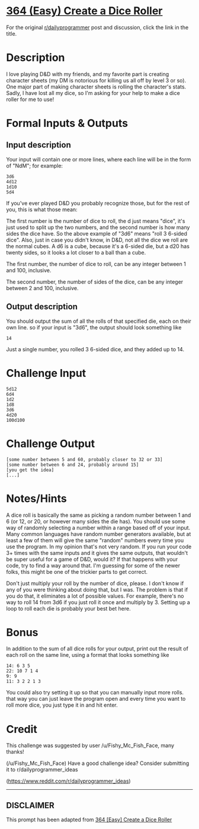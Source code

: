 # [364 (Easy) Create a Dice Roller](https://old.reddit.com/r/dailyprogrammer/comments/8s0cy1/20180618_challenge_364_easy_create_a_dice_roller/)

For the original [r/dailyprogrammer](https://www.reddit.com/r/dailyprogrammer/) post and discussion, click the link in the title.

# Description
I love playing D&D with my friends, and my favorite part is creating character sheets (my DM is notorious for killing us all off by level 3 or so). One major part of making character sheets is rolling the character's stats. Sadly, I have lost all my dice, so I'm asking for your help to make a dice roller for me to use!

# Formal Inputs & Outputs
## Input description
Your input will contain one or more lines, where each line will be in the form of "NdM"; for example:


```
3d6
4d12
1d10
5d4
```
If you've ever played D&D you probably recognize those, but for the rest of you, this is what those mean:

The first number is the number of dice to roll, the d just means "dice", it's just used to split up the two numbers, and the second number is how many sides the dice have. So the above example of "3d6" means "roll 3 6-sided dice". Also, just in case you didn't know, in D&D, not all the dice we roll are the normal cubes. A d6 is a cube, because it's a 6-sided die, but a d20 has twenty sides, so it looks a lot closer to a ball than a cube.

The first number, the number of dice to roll, can be any integer between 1 and 100, inclusive.

The second number, the number of sides of the dice, can be any integer between 2 and 100, inclusive.

## Output description
You should output the sum of all the rolls of that specified die, each on their own line. so if your input is "3d6", the output should look something like


```
14
```
Just a single number, you rolled 3 6-sided dice, and they added up to 14.

# Challenge Input

```
5d12
6d4
1d2
1d8
3d6
4d20
100d100
```
# Challenge Output

```
[some number between 5 and 60, probably closer to 32 or 33]
[some number between 6 and 24, probably around 15]
[you get the idea]
[...]
```
# Notes/Hints
A dice roll is basically the same as picking a random number between 1 and 6 (or 12, or 20, or however many sides the die has). You should use some way of randomly selecting a number within a range based off of your input. Many common languages have random number generators available, but at least a few of them will give the same "random" numbers every time you use the program. In my opinion that's not very random. If you run your code 3+ times with the same inputs and it gives the same outputs, that wouldn't be super useful for a game of D&D, would it? If that happens with your code, try to find a way around that. I'm guessing for some of the newer folks, this might be one of the trickier parts to get correct.

Don't just multiply your roll by the number of dice, please. I don't know if any of you were thinking about doing that, but I was. The problem is that if you do that, it eliminates a lot of possible values. For example, there's no way to roll 14 from 3d6 if you just roll it once and multiply by 3. Setting up a loop to roll each die is probably your best bet here.

# Bonus
In addition to the sum of all dice rolls for your output, print out the result of each roll on the same line, using a format that looks something like


```
14: 6 3 5
22: 10 7 1 4
9: 9
11: 3 2 2 1 3
```
You could also try setting it up so that you can manually input more rolls. that way you can just leave the program open and every time you want to roll more dice, you just type it in and hit enter.

# Credit
This challenge was suggested by user /u/Fishy_Mc_Fish_Face, many thanks!

(/u/Fishy_Mc_Fish_Face)
Have a good challenge idea? Consider submitting it to r/dailyprogrammer_ideas

(https://www.reddit.com/r/dailyprogrammer_ideas)

----
## **DISCLAIMER**
This prompt has been adapted from [364 [Easy] Create a Dice Roller](https://old.reddit.com/r/dailyprogrammer/comments/8s0cy1/20180618_challenge_364_easy_create_a_dice_roller/
)
